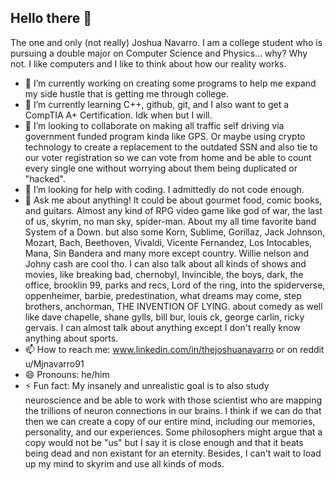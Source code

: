 ## Hello there 👋

The one and only (not really) Joshua Navarro. I am a college student who is pursuing a double major on Computer Science and Physics... why? Why not. I like computers and I like to think about how our reality works. 
- :money_with_wings: I’m currently working on creating some programs to help me expand my side hustle that is getting me through college.
- 🌱 I’m currently learning C++, github, git, and I also want to get a CompTIA A+ Certification. Idk when but I will.
- 👯 I’m looking to collaborate on making all traffic self driving via government funded program kinda like GPS. Or maybe using crypto technology to create a replacement to the outdated SSN and also tie to our voter registration so we can vote from home and be able to count every single one without worrying about them being duplicated or "hacked".
- 🤔 I’m looking for help with coding. I admittedly do not code enough. 
- 💬 Ask me about anything! It could be about gourmet food, comic books, and guitars. Almost any kind of RPG video game like god of war, the last of us, skyrim, no man sky, spider-man. About my all time favorite band System of a Down. but also some Korn, Sublime, Gorillaz, Jack Johnson, Mozart, Bach, Beethoven, Vivaldi, Vicente Fernandez, Los Intocables, Mana, Sin Bandera and many more except country. Willie nelson and Johny cash are cool tho. I can also talk about all kinds of shows and movies, like breaking bad, chernobyl, Invincible, the boys, dark, the office, brooklin 99, parks and recs, Lord of the ring, into the spiderverse, oppenheimer, barbie, predestination, what dreams may come, step brothers, anchorman, THE INVENTION OF LYING. about comedy as well like dave chapelle, shane gylls, bill bur, louis ck, george carlin, ricky gervais. I can almost talk about anything except I don't really know anything about sports.
- 📫 How to reach me: www.linkedin.com/in/thejoshuanavarro or on reddit u/Mjnavarro91
- 😄 Pronouns: he/him
- ⚡ Fun fact: My insanely and unrealistic goal is to also study neuroscience and be able to work with those scientist who are mapping the trillions of neuron connections in our brains. I think if we can do that then we can create a copy of our entire mind, including our memories, personality, and our experiences. Some philosophers might argue that a copy would not be "us" but I say it is close enough and that it beats being dead and non existant for an eternity. Besides, I can't wait to load up my mind to skyrim and use all kinds of mods. 
